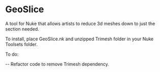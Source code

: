 # GeoSlice
A tool for Nuke that allows artists to reduce 3d meshes down to just the section needed.

To install, place GeoSlice.nk and unzipped Trimesh folder in your Nuke Toolsets folder. 



To do: 

-- Refactor code to remove Trimesh dependency.
